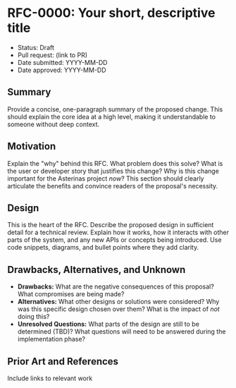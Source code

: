 # RFC-0000: Your short, descriptive title

* Status: Draft
* Pull request: (link to PR)
* Date submitted: YYYY-MM-DD
* Date approved: YYYY-MM-DD

## Summary

Provide a concise, one-paragraph summary of the proposed change. This should explain the core idea at a high level, making it understandable to someone without deep context.

## Motivation

Explain the "why" behind this RFC. What problem does this solve? What is the user or developer story that justifies this change? Why is this change important for the Asterinas project *now*? This section should clearly articulate the benefits and convince readers of the proposal's necessity.

## Design

This is the heart of the RFC. Describe the proposed design in sufficient detail for a technical review. Explain how it works, how it interacts with other parts of the system, and any new APIs or concepts being introduced. Use code snippets, diagrams, and bullet points where they add clarity.

## Drawbacks, Alternatives, and Unknown

- **Drawbacks:** What are the negative consequences of this proposal? What compromises are being made?
- **Alternatives:** What other designs or solutions were considered? Why was this specific design chosen over them? What is the impact of *not* doing this?
- **Unresolved Questions:** What parts of the design are still to be determined (TBD)? What questions will need to be answered during the implementation phase?

## Prior Art and References

Include links to relevant work
